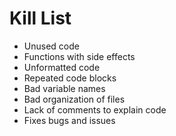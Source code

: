 Kill List
=========
* Unused code
* Functions with side effects
* Unformatted code
* Repeated code blocks
* Bad variable names
* Bad organization of files
* Lack of comments to explain code
* Fixes bugs and issues



